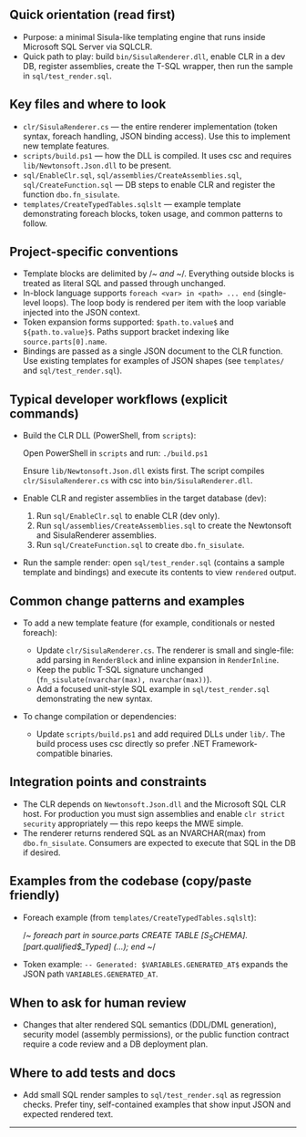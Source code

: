 ## Quick orientation (read first)

- Purpose: a minimal Sisula-like templating engine that runs inside Microsoft SQL Server via SQLCLR.
- Quick path to play: build `bin/SisulaRenderer.dll`, enable CLR in a dev DB, register assemblies, create the T-SQL wrapper, then run the sample in `sql/test_render.sql`.

## Key files and where to look

- `clr/SisulaRenderer.cs` — the entire renderer implementation (token syntax, foreach handling, JSON binding access). Use this to implement new template features.
- `scripts/build.ps1` — how the DLL is compiled. It uses csc and requires `lib/Newtonsoft.Json.dll` to be present.
- `sql/EnableClr.sql`, `sql/assemblies/CreateAssemblies.sql`, `sql/CreateFunction.sql` — DB steps to enable CLR and register the function `dbo.fn_sisulate`.
- `templates/CreateTypedTables.sqlslt` — example template demonstrating foreach blocks, token usage, and common patterns to follow.

## Project-specific conventions

- Template blocks are delimited by /*~ and ~*/. Everything outside blocks is treated as literal SQL and passed through unchanged.
- In-block language supports `foreach <var> in <path> ... end` (single-level loops). The loop body is rendered per item with the loop variable injected into the JSON context.
- Token expansion forms supported: `$path.to.value$` and `${path.to.value}$`. Paths support bracket indexing like `source.parts[0].name`.
- Bindings are passed as a single JSON document to the CLR function. Use existing templates for examples of JSON shapes (see `templates/` and `sql/test_render.sql`).

## Typical developer workflows (explicit commands)

- Build the CLR DLL (PowerShell, from `scripts`):

  Open PowerShell in `scripts` and run: `./build.ps1`

  Ensure `lib/Newtonsoft.Json.dll` exists first. The script compiles `clr/SisulaRenderer.cs` with csc into `bin/SisulaRenderer.dll`.

- Enable CLR and register assemblies in the target database (dev):

  1. Run `sql/EnableClr.sql` to enable CLR (dev only).
  2. Run `sql/assemblies/CreateAssemblies.sql` to create the Newtonsoft and SisulaRenderer assemblies.
  3. Run `sql/CreateFunction.sql` to create `dbo.fn_sisulate`.

- Run the sample render: open `sql/test_render.sql` (contains a sample template and bindings) and execute its contents to view `rendered` output.

## Common change patterns and examples

- To add a new template feature (for example, conditionals or nested foreach):
  - Update `clr/SisulaRenderer.cs`. The renderer is small and single-file: add parsing in `RenderBlock` and inline expansion in `RenderInline`.
  - Keep the public T-SQL signature unchanged (`fn_sisulate(nvarchar(max), nvarchar(max))`).
  - Add a focused unit-style SQL example in `sql/test_render.sql` demonstrating the new syntax.

- To change compilation or dependencies:
  - Update `scripts/build.ps1` and add required DLLs under `lib/`. The build process uses csc directly so prefer .NET Framework-compatible binaries.

## Integration points and constraints

- The CLR depends on `Newtonsoft.Json.dll` and the Microsoft SQL CLR host. For production you must sign assemblies and enable `clr strict security` appropriately — this repo keeps the MWE simple.
- The renderer returns rendered SQL as an NVARCHAR(max) from `dbo.fn_sisulate`. Consumers are expected to execute that SQL in the DB if desired.

## Examples from the codebase (copy/paste friendly)

- Foreach example (from `templates/CreateTypedTables.sqlslt`):

  /*~
  foreach part in source.parts
  CREATE TABLE [$S_SCHEMA].[$part.qualified$_Typed] (...);
  end
  ~*/

- Token example: `-- Generated: $VARIABLES.GENERATED_AT$` expands the JSON path `VARIABLES.GENERATED_AT`.

## When to ask for human review

- Changes that alter rendered SQL semantics (DDL/DML generation), security model (assembly permissions), or the public function contract require a code review and a DB deployment plan.

## Where to add tests and docs

- Add small SQL render samples to `sql/test_render.sql` as regression checks. Prefer tiny, self-contained examples that show input JSON and expected rendered text.

---

